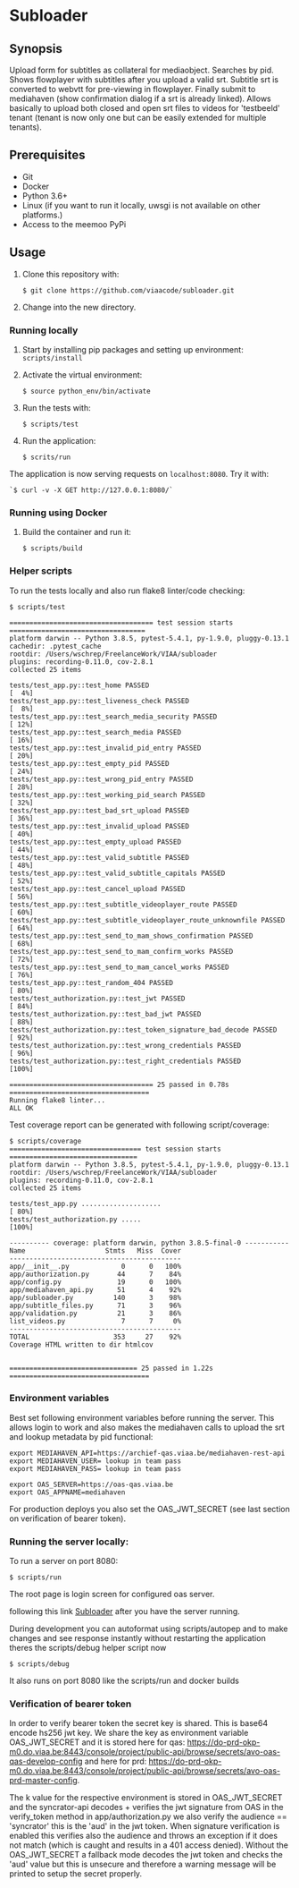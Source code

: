# Subloader

## Synopsis
Upload form for subtitles as collateral for mediaobject. Searches
by pid. Shows flowplayer with subtitles after you upload a valid srt.
Subtitle srt is converted to webvtt for pre-viewing in flowplayer.
Finally submit to mediahaven (show confirmation dialog if a srt is already linked).
Allows basically to upload both closed and open srt files to videos for 'testbeeld' tenant
(tenant is now only one but can be easily extended for multiple tenants).

## Prerequisites

* Git
* Docker
* Python 3.6+
* Linux (if you want to run it locally, uwsgi is not available on other platforms.)
* Access to the meemoo PyPi

## Usage

1. Clone this repository with:

    `$ git clone https://github.com/viaacode/subloader.git`

2. Change into the new directory.

### Running locally

1. Start by installing pip packages and setting up environment:
    `scripts/install`

2. Activate the virtual environment:

    `$ source python_env/bin/activate`

4. Run the tests with:

    `$ scripts/test`

5. Run the application:

   `$ scrits/run`

The application is now serving requests on `localhost:8080`. Try it with:

    `$ curl -v -X GET http://127.0.0.1:8080/`

### Running using Docker

1. Build the container and run it:

   `$ scripts/build`

### Helper scripts
To run the tests locally and also run flake8 linter/code checking:
```
$ scripts/test

==================================== test session starts ==================================
platform darwin -- Python 3.8.5, pytest-5.4.1, py-1.9.0, pluggy-0.13.1
cachedir: .pytest_cache
rootdir: /Users/wschrep/FreelanceWork/VIAA/subloader
plugins: recording-0.11.0, cov-2.8.1
collected 25 items                                                                                    

tests/test_app.py::test_home PASSED                                                  [  4%]
tests/test_app.py::test_liveness_check PASSED                                        [  8%]
tests/test_app.py::test_search_media_security PASSED                                 [ 12%]
tests/test_app.py::test_search_media PASSED                                          [ 16%]
tests/test_app.py::test_invalid_pid_entry PASSED                                     [ 20%]
tests/test_app.py::test_empty_pid PASSED                                             [ 24%]
tests/test_app.py::test_wrong_pid_entry PASSED                                       [ 28%]
tests/test_app.py::test_working_pid_search PASSED                                    [ 32%]
tests/test_app.py::test_bad_srt_upload PASSED                                        [ 36%]
tests/test_app.py::test_invalid_upload PASSED                                        [ 40%]
tests/test_app.py::test_empty_upload PASSED                                          [ 44%]
tests/test_app.py::test_valid_subtitle PASSED                                        [ 48%]
tests/test_app.py::test_valid_subtitle_capitals PASSED                               [ 52%]
tests/test_app.py::test_cancel_upload PASSED                                         [ 56%]
tests/test_app.py::test_subtitle_videoplayer_route PASSED                            [ 60%]
tests/test_app.py::test_subtitle_videoplayer_route_unknownfile PASSED                [ 64%]
tests/test_app.py::test_send_to_mam_shows_confirmation PASSED                        [ 68%]
tests/test_app.py::test_send_to_mam_confirm_works PASSED                             [ 72%]
tests/test_app.py::test_send_to_mam_cancel_works PASSED                              [ 76%]
tests/test_app.py::test_random_404 PASSED                                            [ 80%]
tests/test_authorization.py::test_jwt PASSED                                         [ 84%]
tests/test_authorization.py::test_bad_jwt PASSED                                     [ 88%]
tests/test_authorization.py::test_token_signature_bad_decode PASSED                  [ 92%]
tests/test_authorization.py::test_wrong_credentials PASSED                           [ 96%]
tests/test_authorization.py::test_right_credentials PASSED                           [100%]

==================================== 25 passed in 0.78s ===================================
Running flake8 linter...
ALL OK
```


Test coverage report can be generated with following script/coverage:

```
$ scripts/coverage 
================================= test session starts ================================
platform darwin -- Python 3.8.5, pytest-5.4.1, py-1.9.0, pluggy-0.13.1
rootdir: /Users/wschrep/FreelanceWork/VIAA/subloader
plugins: recording-0.11.0, cov-2.8.1
collected 25 items                                                                              

tests/test_app.py ....................                                          [ 80%]
tests/test_authorization.py .....                                               [100%]

---------- coverage: platform darwin, python 3.8.5-final-0 -----------
Name                    Stmts   Miss  Cover
-------------------------------------------
app/__init__.py             0      0   100%
app/authorization.py       44      7    84%
app/config.py              19      0   100%
app/mediahaven_api.py      51      4    92%
app/subloader.py          140      3    98%
app/subtitle_files.py      71      3    96%
app/validation.py          21      3    86%
list_videos.py              7      7     0%
-------------------------------------------
TOTAL                     353     27    92%
Coverage HTML written to dir htmlcov


================================ 25 passed in 1.22s ===================================
```

### Environment variables

Best set following environment variables before running the server. This
allows login to work and also makes the mediahaven calls to upload the srt and lookup
metadata by pid functional:

```
export MEDIAHAVEN_API=https://archief-qas.viaa.be/mediahaven-rest-api
export MEDIAHAVEN_USER= lookup in team pass
export MEDIAHAVEN_PASS= lookup in team pass

export OAS_SERVER=https://oas-qas.viaa.be
export OAS_APPNAME=mediahaven
```

For production deploys you also set the OAS_JWT_SECRET (see last section on verification of bearer token).


### Running the server locally:

To run a server on port 8080:

```
$ scripts/run
```
The root page is login screen for configured oas server.

following this link <a href="http://127.0.0.1:8080/">Subloader</a> after you have the server running.


During development you can autoformat using scripts/autopep and to make changes and see response instantly without restarting the application
theres the scripts/debug helper script now
```
$ scripts/debug
```
It also runs on port 8080 like the scripts/run and docker builds



### Verification of bearer token

In order to verify bearer token the secret key is shared. This is base64 encode hs256 jwt key. We share the key as environment variable OAS_JWT_SECRET
and it is stored here for qas: https://do-prd-okp-m0.do.viaa.be:8443/console/project/public-api/browse/secrets/avo-oas-qas-develop-config
and here for prd: https://do-prd-okp-m0.do.viaa.be:8443/console/project/public-api/browse/secrets/avo-oas-prd-master-config.

The k value for the respective environment is stored in OAS_JWT_SECRET and the syncrator-api decodes + verifies the jwt signature from OAS in the verify_token method in app/authorization.py we also verify the audience == 'syncrator' this is the 'aud' in the jwt token. When signature verification is enabled this verifies also the audience and throws an exception if it does not match (which is caught and results in a 401 access denied). Without the OAS_JWT_SECRET a fallback mode decodes the jwt token and checks the 'aud' value but this is unsecure and therefore a warning message will be printed to setup the secret properly.


